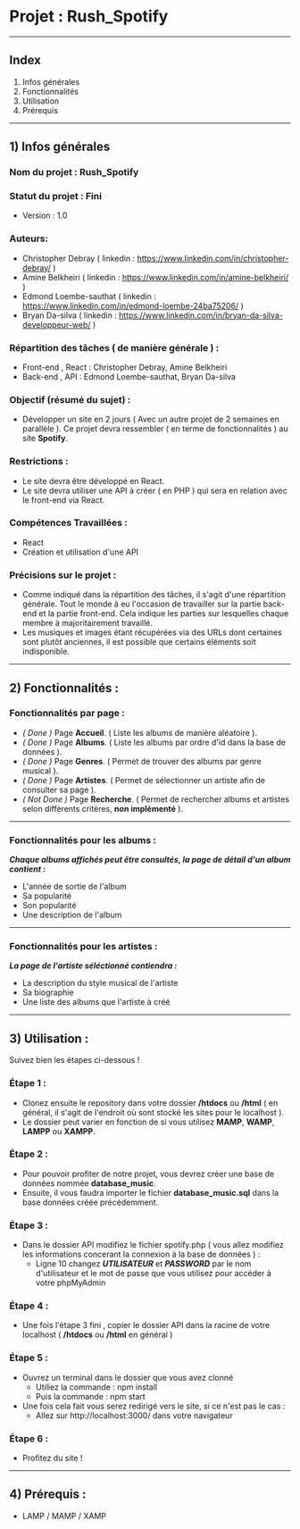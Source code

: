 # Projet : Rush_Spotify
___
## Index
1. Infos générales
2. Fonctionnalités
3. Utilisation
4. Prérequis
___
## 1) Infos générales
### Nom du projet : Rush_Spotify
### Statut du projet : Fini
- Version : 1.0 
### Auteurs: 
- Christopher Debray ( linkedin : https://www.linkedin.com/in/christopher-debray/ )
- Amine Belkheiri ( linkedin : https://www.linkedin.com/in/amine-belkheiri/ )
- Edmond Loembe-sauthat ( linkedin : https://www.linkedin.com/in/edmond-loembe-24ba75206/ )
- Bryan Da-silva ( linkedin : https://www.linkedin.com/in/bryan-da-silva-developpeur-web/ )
### Répartition des tâches ( de manière générale ) :
- Front-end , React : Christopher Debray, Amine Belkheiri
- Back-end , API : Edmond Loembe-sauthat, Bryan Da-silva
### Objectif (résumé du sujet) :
- Développer un site en 2 jours ( Avec un autre projet de 2 semaines en parallèle ). Ce projet devra ressembler ( en terme de fonctionnalités ) au site **Spotify**.
### Restrictions :
- Le site devra être développé en React.
- Le site devra utiliser une API à créer ( en PHP ) qui sera en relation avec le front-end via React.
### Compétences Travaillées :
- React
- Création et utilisation d'une API
### Précisions sur le projet :
- Comme indiqué dans la répartition des tâches, il s'agit d'une répartition générale. Tout le monde à eu l'occasion de travailler sur la partie back-end et la partie front-end. Cela indique les parties sur lesquelles chaque membre à majoritairement travaillé.
- Les musiques et images étant récupérées via des URLs dont certaines sont plutôt anciennes, il est possible que certains éléments soit indisponible. 
___
## 2) Fonctionnalités :
### Fonctionnalités par page :
- *( Done )* Page **Accueil**. ( Liste les albums de manière aléatoire ).
- *( Done )* Page **Albums**. ( Liste les albums par ordre d'id dans la base de données ).
- *( Done )* Page **Genres**. ( Permet de trouver des albums par genre musical ).
- *( Done )* Page **Artistes**. ( Permet de sélectionner un artiste afin de consulter sa page ).
- *( Not Done )* Page **Recherche**. ( Permet de rechercher albums et artistes selon différents critères, **non implémenté** ).
___
### Fonctionnalités pour les albums :
***Chaque albums affichés peut être consultés, la page de détail d'un album contient :***
- L'année de sortie de l'album
- Sa popularité
- Son popularité
- Une description de l'album
___
### Fonctionnalités pour les artistes :
***La page de l'artiste séléctionné contiendra :***
- La description du style musical de l'artiste
- Sa biographie
- Une liste des albums que l'artiste à créé 
___
## 3) Utilisation :
Suivez bien les étapes ci-dessous !
### Étape 1 :
- Clonez ensuite le repository dans votre dossier **/htdocs** ou **/html** ( en général, il s'agit de l'endroit où sont stocké les sites pour le localhost ).
- Le dossier peut varier en fonction de si vous utilisez **MAMP**, **WAMP**, **LAMPP** ou **XAMPP**.
### Étape 2 :
- Pour pouvoir profiter de notre projet, vous devrez créer une base de données nommée **database_music**.
- Ensuite, il vous faudra importer le fichier **database_music.sql** dans la base données créée précédemment.
### Étape 3 :
- Dans le dossier API modifiez le fichier spotify.php ( vous allez modifiez les informations concerant la connexion à la base de données ) :
    - Ligne 10 changez ***UTILISATEUR*** et ***PASSWORD*** par le nom d'utilisateur et le mot de passe que vous utilisez pour accéder à votre phpMyAdmin
### Étape 4 :
- Une fois l'étape 3 fini , copier le dossier API dans la racine de votre localhost ( **/htdocs** ou **/html** en général )
### Étape 5 :
- Ouvrez un terminal dans le dossier que vous avez clonné
    - Utiliez la commande : npm install
    - Puis la commande : npm start
- Une fois cela fait vous serez redirigé vers le site, si ce n'est pas le cas :
    - Allez sur http://localhost:3000/ dans votre navigateur
### Étape 6 :
- Profitez du site !
___
## 4) Prérequis :
- LAMP / MAMP / XAMP